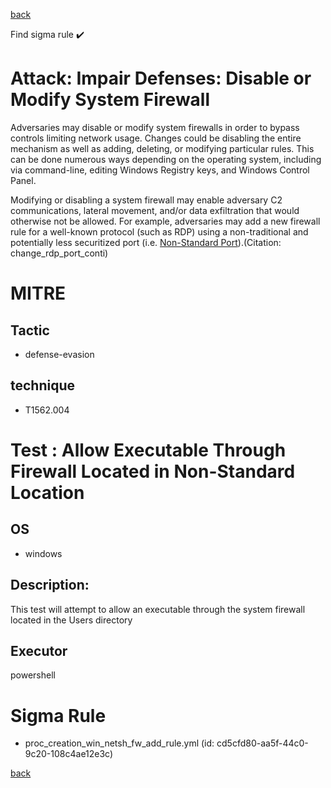 
[back](../index.md)

Find sigma rule :heavy_check_mark: 

# Attack: Impair Defenses: Disable or Modify System Firewall 

Adversaries may disable or modify system firewalls in order to bypass controls limiting network usage. Changes could be disabling the entire mechanism as well as adding, deleting, or modifying particular rules. This can be done numerous ways depending on the operating system, including via command-line, editing Windows Registry keys, and Windows Control Panel.

Modifying or disabling a system firewall may enable adversary C2 communications, lateral movement, and/or data exfiltration that would otherwise not be allowed. For example, adversaries may add a new firewall rule for a well-known protocol (such as RDP) using a non-traditional and potentially less securitized port (i.e. [Non-Standard Port](https://attack.mitre.org/techniques/T1571)).(Citation: change_rdp_port_conti)

# MITRE
## Tactic
  - defense-evasion


## technique
  - T1562.004


# Test : Allow Executable Through Firewall Located in Non-Standard Location
## OS
  - windows


## Description:
This test will attempt to allow an executable through the system firewall located in the Users directory

## Executor
powershell

# Sigma Rule
 - proc_creation_win_netsh_fw_add_rule.yml (id: cd5cfd80-aa5f-44c0-9c20-108c4ae12e3c)



[back](../index.md)

